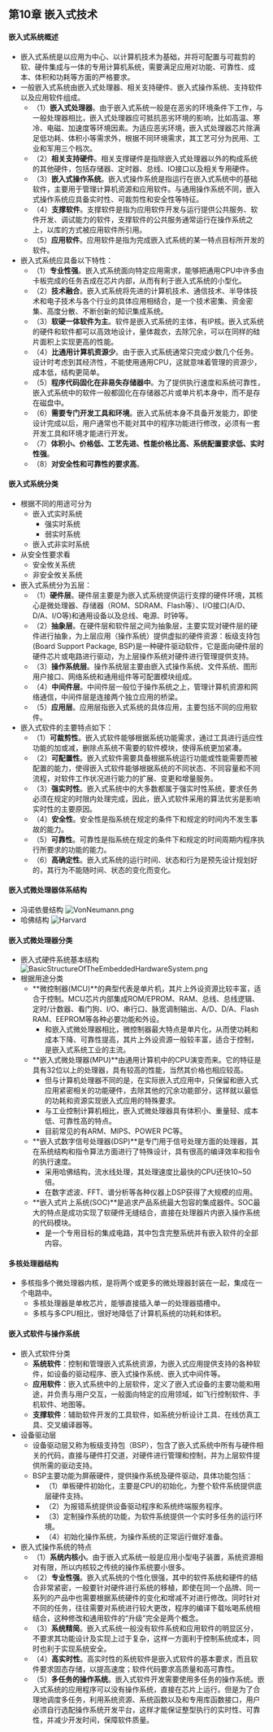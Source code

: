 ## 第10章 嵌入式技术
#### 嵌入式系统概述
- 嵌入式系统是以应用为中心、以计算机技术为基础，并将可配置与可裁剪的软、硬件集成与一体的专用计算机系统，需要满足应用对功能、可靠性、成本、体积和功耗等方面的严格要求。
- 一般嵌入式系统由嵌入式处理器、相关支持硬件、嵌入式操作系统、支持软件以及应用软件组成。
	- （1）**嵌入式处理器**。由于嵌入式系统一般是在恶劣的环境条件下工作，与一般处理器相比，嵌入式处理器应可抵抗恶劣环境的影响，比如高温、寒冷、电磁、加速度等环境因素。为适应恶劣环境，嵌入式处理器芯片除满足低功耗、体积小等需求外，根据不同环境需求，其工艺可分为民用、工业和军用三个档次。
	- （2）**相关支持硬件**。相关支撑硬件是指除嵌入式处理器以外的构成系统的其他硬件，包括存储器、定时器、总线、IO接口以及相关专用硬件。
	- （3）**嵌入式操作系统**。嵌入式操作系统是指运行在嵌入式系统中的基础软件，主要用于管理计算机资源和应用软件。与通用操作系统不同，嵌入式操作系统应具备实时性、可裁剪性和安全性等特征。
	- （4）**支撑软件**。支撑软件是指为应用软件开发与运行提供公共服务、软件开发、调试能力的软件，支撑软件的公共服务通常运行在操作系统之上，以库的方式被应用软件所引用。
	- （5）**应用软件**。应用软件是指为完成嵌入式系统的某一特点目标所开发的软件。
- 嵌入式系统应具备以下特性：
	- （1）**专业性强**。嵌入式系统面向特定应用需求，能够把通用CPU中许多由卡板完成的任务吉成在芯片内部，从而有利于嵌入式系统的小型化。
	- （2）**技术融合**。嵌入式系统将先进的计算机技术、通信技术、半导体技术和电子技术与各个行业的具体应用相结合，是一个技术密集、资金密集、高度分散、不断创新的知识集成系统。
	- （3）**软硬一体软件为主**。软件是嵌入式系统的主体，有IP核。嵌入式系统的硬件和软件都可以高效地设计，量体裁衣，去除冗余，可以在同样的硅片面积上实现更高的性能。
	- （4）**比通用计算机资源少**。由于嵌入式系统通常只完成少数几个任务。设计时考虑到其经济性，不能使用通用CPU，这就意味着管理的资源少，成本低，结构更简单。
	- （5）**程序代码固化在非易失存储器中**。为了提供执行速度和系统可靠性，嵌入式系统中的软件一般都固化在存储器芯片或单片机本身中，而不是存在磁盘中。
	- （6）**需要专门开发工具和环境**。嵌入式系统本身不具备开发能力，即使设计完成以后，用户通常也不能对其中的程序功能进行修改，必须有一套开发工具和环境才能进行开发。
	- （7）**体积小、价格低、工艺先进、性能价格比高、系统配置要求低、实时性强**。
	- （8）**对安全性和可靠性的要求高**。
#### 嵌入式系统分类
- 根据不同的用途可分为
	- 嵌入式实时系统
		- 强实时系统
		- 弱实时系统
	- 嵌入式非实时系统
- 从安全性要求看
	- 安全攸关系统
	- 非安全攸关系统
- 嵌入式系统分为五层：
	- （1）**硬件层**。硬件层主要是为嵌入式系统提供运行支撑的硬件环境，其核心是微处理器、存储器（ROM、SDRAM、Flash等）、I/O接口(A/D、D/A、I/O等)和通用设备以及总线、电源、时钟等。
	- （2）**抽象层**。在硬件层和软件层之间为抽象层，主要实现对硬件层的硬件进行抽象，为上层应用（操作系统）提供虚拟的硬件资源：板级支持包(Board Support Package, BSP)是一种硬件驱动软件，它是面向硬件层的硬件芯片或电路进行驱动，为上层操作系统对硬件进行管理提供支持。
	- （3）**操作系统层**。操作系统层主要由嵌入式操作系统、文件系统、图形用户接口、网络系统和通用组件等可配置模块组成。
	- （4）**中间件层**。中间件层一般位于操作系统之上，管理计算机资源和网络通信，中间件层是连接两个独立应用的桥梁。
	- （5）**应用层**。应用层指嵌入式系统的具体应用，主要包括不同的应用软件。
- 嵌入式软件的主要特点如下：
	- （1）**可裁剪性**。嵌入式软件能够根据系统功能需求，通过工具进行适应性功能的加或减，删除点系统不需要的软件模块，使得系统更加紧凑。
	- （2）**可配置性**。嵌入式软件需要具备根据系统运行功能或性能需要而被配置的能力，使得嵌入式软件能够根据系统的不同状态、不同容量和不同流程，对软件工作状况进行能力的扩展、变更和增量服务。
	- （3）**强实时性**。嵌入式系统中的大多数都属于强实时性系统，要求任务必须在规定的时限内处理完成，因此，嵌入式软件采用的算法优劣是影响实时性的主要原因。
	- （4）**安全性**。安全性是指系统在规定的条件下和规定的时间内不发生事故的能力。
	- （5）**可靠性**。可靠性是指系统在规定的条件下和规定的时间周期内程序执行所要求的功能的能力。
	- （6）**高确定性**。嵌入式系统的运行时间、状态和行为是预先设计规划好的，其行为不能随时间、状态的变化而变化。

#### 嵌入式微处理器体系结构
- 冯诺依曼结构
![VonNeumann.png](images/VonNeumann.png)
- 哈佛结构
![Harvard](images/Harvard.png)

#### 嵌入式微处理器分类
- 嵌入式硬件系统基本结构
![BasicStructureOfTheEmbeddedHardwareSystem.png](images/BasicStructureOfTheEmbeddedHardwareSystem.png)
- 根据用途分类
	- **微控制器(MCU)**的典型代表是单片机，其片上外设资源比较丰富，适合于控制。MCU芯片内部集成ROM/EPROM、RAM、总线、总线逻辑、定时/计数器、看门狗、I/O、串行口、脉宽调制输出、A/D、D/A、Flash RAM、EEPROM等各种必要功能和外设。
		- 和嵌入式微处理器相比，微控制器最大特点是单片化，从而使功耗和成本下降、可靠性提高，其片上外设资源一般较丰富，适合于控制，是嵌入式系统工业的主流。
	- **嵌入式微处理器(MPU)**由通用计算机中的CPU演变而来。它的特征是具有32位以上的处理器，具有较高的性能，当然其价格也相应较高。
		- 但与计算机处理器不同的是，在实际嵌入式应用中，只保留和嵌入式应用紧密相关的功能硬件，去除其他的冗余功能部分，这样就以最低的功耗和资源实现嵌入式应用的特殊要求。
		- 与工业控制计算机相比，嵌入式微处理器具有体积小、重量轻、成本低、可靠性高的特点。
		- 目前常见的有ARM、MIPS、POWER PC等。
	- **嵌入式数字信号处理器(DSP)**是专门用于信号处理方面的处理器，其在系统结构和指令算法方面进行了特殊设计，具有很高的编译效率和指令的执行速度。
		- 采用哈佛结构，流水线处理，其处理速度比最快的CPU还快10~50倍。
		- 在数字滤波、FFT、谱分析等各种仪器上DSP获得了大规模的应用。
	- **嵌入式片上系统(SOC)**是追求产品系统最大包容的集成器件。SOC最大的特点是成功实现了软硬件无缝结合，直接在处理器片内嵌入操作系统的代码模块。
		- 是一个专用目标的集成电路，其中包含完整系统并有嵌入软件的全部内容。
#### 多核处理器结构
- 多核指多个微处理器内核，是将两个或更多的微处理器封装在一起，集成在一个电路中。
	- 多核处理器是单枚芯片，能够直接插入单一的处理器插槽中。
	- 多核与多CPU相比，很好地降低了计算机系统的功耗和体积。

#### 嵌入式软件与操作系统
- 嵌入式软件分类
	- **系统软件**：控制和管理嵌入式系统资源，为嵌入式应用提供支持的各种软件，如设备的驱动程序、嵌入式操作系统、嵌入式中间件等。
	- **应用软件**：嵌入式系统中的上层软件，定义了嵌入式设备的主要功能和用途，并负责与用户交互，一般面向特定的应用领域，如飞行控制软件、手机软件、地图等。
	- **支撑软件**：辅助软件开发的工具软件，如系统分析设计工具、在线仿真工具、交叉编译器等。
- 设备驱动层
	- 设备驱动层又称为板级支持包（BSP），包含了嵌入式系统中所有与硬件相关的代码，直接与硬件打交道，对硬件进行管理和控制，并为上层软件提供所需的驱动支持。
	- BSP主要功能为屏蔽硬件，提供操作系统及硬件驱动，具体功能包括：
		- （1）单板硬件初始化，主要是CPU的初始化，为整个软件系统提供底层硬件支持。
		- （2）为报错系统提供设备驱动程序和系统终端服务程序。
		- （3）定制操作系统的功能，为软件系统提供一个实时多任务的运行环境。
		- （4）初始化操作系统，为操作系统的正常运行做好准备。
- 嵌入式操作系统的特点
	- （1）**系统内核小**。由于嵌入式系统一般是应用小型电子装置，系统资源相对有限，所以内核较之传统的操作系统要小很多。
	- （2）**专业性强**。嵌入式系统的个性化很强，其中的软件系统和硬件的结合非常紧密，一般要针对硬件进行系统的移植，即使在同一个品牌、同一系列的产品中也需要根据系统硬件的变化和增减不对进行修改。同时针对不同的任务，往往需要对系统进行较大更改，程序的编译下载吆喝系统相结合，这种修改和通用软件的“升级”完全是两个概念。
	- （3）**系统精简**。嵌入式系统一般没有软件系统和应用软件的明显区分，不要求其功能设计及实现上过于复杂，这样一方面利于控制系统成本，同时也利于实现系统安全。
	- （4）**高实时性**。高实时性的系统软件是嵌入式软件的基本要求，而且软件要求固态存储，以提高速度；软件代码要求高质量和高可靠性。
	- （5）**多任务的操作系统**。嵌入式软件开发需要使用多任务的操作系统。嵌入式系统的应用程序可以没有操作系统，直接在芯片上运行。但是为了合理地调度多任务，利用系统资源、系统函数以及和专用库函数接口，用户必须自行选配操作系统开发平台，这样才能保证整型执行的实时性、可靠性，并减少开发时间，保障软件质量。